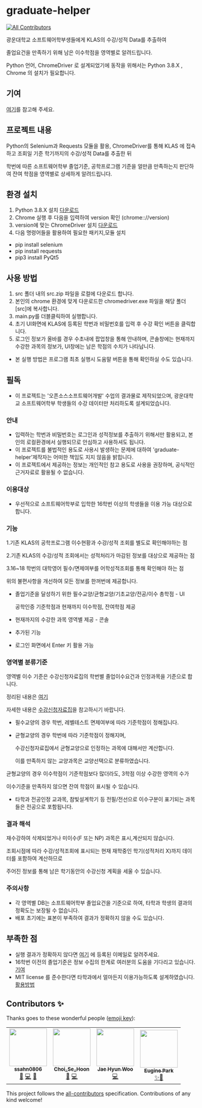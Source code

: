 # graduate-helper
<!-- ALL-CONTRIBUTORS-BADGE:START - Do not remove or modify this section -->
[![All Contributors](https://img.shields.io/badge/all_contributors-4-orange.svg?style=flat-square)](#contributors-)
<!-- ALL-CONTRIBUTORS-BADGE:END -->
광운대학교 소프트웨어학부생들에게 KLAS의 수강/성적 Data를 추출하여 

졸업요건을 만족하기 위해 남은 이수학점을 영역별로 알려드립니다.

Python 언어, ChromeDriver 로 설계되었기에 동작을 위해서는 Python 3.8.X , Chrome 의 설치가 필요합니다.

## 기여
[여기](https://github.com/ssahn0806/graduate-helper/blob/main/CONTRIBUTING.md)를 참고해 주세요.

## 프로젝트 내용
Python의 Selenium과 Requests 모듈을 활용, ChromeDriver를 통해 KLAS 에 접속하고 조회일 기준 학기까지의 수강/성적 Data를 추출한 뒤

학번에 따른 소프트웨어학부 졸업기준, 공학프로그램 기준을 얼만큼 만족하는지 판단하여 잔여 학점을 영역별로 상세하게 알려드립니다. 

## 환경 설치
1. Python 3.8.X 설치 [다운로드](https://www.python.org/downloads/)
2. Chrome 실행 후 다음을 입력하여 version 확인 (chrome:://version)
3. version에 맞는 ChromeDriver 설치 [다운로드](https://chromedriver.chromium.org/downloads)
4. 다음 명령어들을 활용하여 필요한 패키지,모듈 설치
* pip install selenium
* pip install requests
* pip3 install PyQt5

## 사용 방법
1. src 폴더 내의 src.zip 파일을 로컬에 다운로드 합니다.
2. 본인의 chrome 환경에 맞게 다운로드한 chromedriver.exe 파일을 해당 폴더[src]에 복사합니다.
3. main.py를 더블클릭하여 실행합니다.
4. 초기 UI화면에 KLAS에 등록된 학번과 비밀번호를 입력 후 수강 확인 버튼을 클릭합니다.
5. 로그인 정보가 올바를 경우 수초내에 팝업창을 통해 안내하며, 콘솔창에는 현재까지 수강한 과목의 정보가, UI창에는 남은 학점의 수치가 나타납니다.

* 본 실행 방법은 프로그램 최초 실행시 도움말 버튼을 통해 확인하실 수도 있습니다.

## 필독
* 이 프로젝트는 '오픈소스소프트웨어개발' 수업의 결과물로 제작되었으며, 광운대학교 소프트웨어학부 학생들의 수강 데이터만 처리하도록 설계되었습니다.
### 안내
* 입력하는 학번과 비밀번호는 로그인과 성적정보를 추출하기 위해서만 활용되고, 본인의 로컬환경에서 실행되므로 안심하고 사용하셔도 됩니다.
* 이 프로젝트를 불법적인 용도로 사용시 발생하는 문제에 대하여 'graduate-helper'제작자는 어떠한 책임도 지지 않음을 밝힙니다. 
* 이 프로젝트에서 제공하는 정보는 개인적인 참고 용도로 사용을 권장하며, 공식적인 근거자료로 활용될 수 없습니다.
### 이용대상
* 우선적으로 소프트웨어학부로 입학한 16학번 이상의 학생들을 이용 가능 대상으로 합니다.
### 기능
1.기존 KLAS의 공학프로그램 이수현황과 수강/성적 조회를 별도로 확인해야하는 점

2.기존 KLAS의 수강/성적 조회에서는 성적처리가 마감된 정보를 대상으로 제공하는 점

3.16~18 학번의 대학영어 필수/면제여부를 어학성적조회를 통해 확인해야 하는 점

위의 불편사항을 개선하여 모든 정보를 한꺼번에 제공합니다.

* 졸업기준을 달성하기 위한 필수교양/균형교양/기초교양/전공/이수 총학점 - UI

  공학인증 기준학점과 현재까지 이수학점, 잔여학점 제공
* 현재까지의 수강한 과목 영역별 제공  - 콘솔
* 추가된 기능
- 로그인 화면에서 Enter 키 활용 가능

### 영역별 분류기준
영역별 이수 기준은 수강신청자료집의 학번별 졸업이수요건과 인정과목을 기준으로 합니다. 

정리된 내용은 [여기](https://github.com/ssahn0806/graduate-helper/tree/main/data)

자세한 내용은 [수강신청자료집](https://www.kw.ac.kr/ko/life/bachelor_info03.jsp)을 참고하시기 바랍니다.

* 필수교양의 경우 학번, 레벨테스트 면제여부에 따라 기준학점이 정해집니다.
* 균형교양의 경우 학번에 따라 기준학점이 정해지며, 

  수강신청자료집에서 균형교양으로 인정하는 과목에 대해서만 계산합니다. 
  
  이를 만족하지 않는 교양과목은 교양선택으로 분류하였습니다.
  
 균형교양의 경우 이수학점이 기준학점보다 많더라도, 3학점 이상 수강한 영역의 수가 
 
 이수기준을 만족하지 않으면 잔여 학점이 표시될 수 있습니다.
 
* 타학과 전공인정 교과목, 참빛설계학기 등 전필/전선으로 이수구분이 표기되는 과목들은 전공으로 포함됩니다.
 
### 결과 해석
재수강하여 삭제되었거나 미이수(F 또는 NP) 과목은 표시,계산되지 않습니다. 

조회시점에 따라 수강/성적조회에 표시되는 현재 재학중인 학기(성적처리 X)까지 데이터를 포함하여 계산하므로 

주어진 정보를 통해 남은 학기동안의 수강신청 계획을 세울 수 있습니다.
### 주의사항
* 각 영역별 DB는 소프트웨어학부 졸업요건을 기준으로 하여, 타학과 학생의 결과의 정확도는 보장될 수 없습니다.
* 배포 초기에는 표본이 부족하여 결과가 정확하지 않을 수도 있습니다.

## 부족한 점
* 실행 결과가 정확하지 않다면 [여기](https://github.com/ssahn0806) 에 등록된 이메일로 알려주세요.
* 16학번 이전의 졸업기준은 정보 수집의 한계로 여러분의 도움을 기다리고 있습니다.[기여](https://github.com/ssahn0806/graduate-helper/blob/main/CONTRIBUTING.md)
* MIT license 를 준수한다면 타학과에서 얼마든지 이용가능하도록 설계하였습니다.[활용방법](https://github.com/ssahn0806/graduate-helper/blob/main/APPLICATION.md)





## Contributors ✨

Thanks goes to these wonderful people ([emoji key](https://allcontributors.org/docs/en/emoji-key)):

<!-- ALL-CONTRIBUTORS-LIST:START - Do not remove or modify this section -->
<!-- prettier-ignore-start -->
<!-- markdownlint-disable -->
<table>
  <tr>
    <td align="center"><a href="https://github.com/ssahn0806"><img src="https://avatars2.githubusercontent.com/u/28581673?v=4" width="100px;" alt=""/><br /><sub><b>ssahn0806</b></sub></a><br /><a href="#projectManagement-ssahn0806" title="Project Management">📆</a> <a href="https://github.com/ssahn0806/graduate-helper/commits?author=ssahn0806" title="Code">💻</a> <a href="#ideas-ssahn0806" title="Ideas, Planning, & Feedback">🤔</a></td>
    <td align="center"><a href="https://github.com/csh970605"><img src="https://avatars0.githubusercontent.com/u/28240052?v=4" width="100px;" alt=""/><br /><sub><b>Choi_Se_Hoon</b></sub></a><br /><a href="#design-csh970605" title="Design">🎨</a> <a href="https://github.com/ssahn0806/graduate-helper/commits?author=csh970605" title="Code">💻</a></td>
    <td align="center"><a href="https://github.com/Wjaehyun"><img src="https://avatars2.githubusercontent.com/u/72908405?v=4" width="100px;" alt=""/><br /><sub><b>Jae Hyun Woo</b></sub></a><br /><a href="https://github.com/ssahn0806/graduate-helper/commits?author=Wjaehyun" title="Code">💻</a></td>
    <td align="center"><a href="https://github.com/pkeugine"><img src="https://avatars0.githubusercontent.com/u/48251668?v=4" width="100px;" alt=""/><br /><sub><b>Eugine Park</b></sub></a><br /><a href="https://github.com/ssahn0806/graduate-helper/issues/1" title="Ideas, Planning, & Feedback">✨🤔</a></td>
  </tr>
</table>

<!-- markdownlint-enable -->
<!-- prettier-ignore-end -->
<!-- ALL-CONTRIBUTORS-LIST:END -->

This project follows the [all-contributors](https://github.com/all-contributors/all-contributors) specification. Contributions of any kind welcome!
